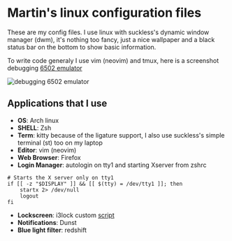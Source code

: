 # Martin's linux configuration files

These are my config files. I use linux with suckless's dynamic window manager
(dwm), it's nothing too fancy, just a nice wallpaper and a black status bar on
the bottom to show basic information.

To write code generaly I use vim (neovim) and tmux, here is a screenshot
debugging [6502 emulator](https://github.com/mjkloeckner/6502)

![debugging 6502 emulator](https://user-images.githubusercontent.com/64109770/209008527-a6ea6ca3-8b7d-4e72-a41f-b1ee632bbf73.png)

## Applications that I use
* **OS**: Arch linux
* **SHELL**: Zsh 
* **Term**: kitty because of the ligature support, I also use suckless's simple
  terminal (st) too on my laptop
* **Editor**: vim (neovim)
* **Web Browser**: Firefox
* **Login Manager**: autologin on tty1 and starting Xserver from zshrc

```console
# Starts the X server only on tty1
if [[ -z "$DISPLAY" ]] && [[ $(tty) = /dev/tty1 ]]; then
	startx 2> /dev/null
	logout
fi
```

* **Lockscreen**: i3lock custom
  [script](https://github.com/klewer-martin/scripts/blob/inspiron/lockscreen)
* **Notifications**: Dunst 
* **Blue light filter**: redshift
